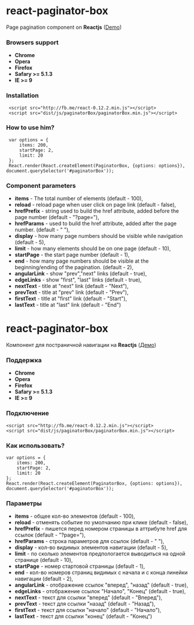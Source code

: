 # react-paginator-box #
 
Page pagination component on **Reactjs** ([Demo](http://abaddongit.github.io/react-paginator-box/))
 
### Browsers support ###
 
 - **Chrome**
 - **Opera**
 - **Firefox**
 - **Safary >= 5.1.3**
 - **IE >= 9**
 
### Installation ###
     <script src="http://fb.me/react-0.12.2.min.js"></script>
     <script src="dist/js/paginatorBox/paginatorBox.min.js"></script>
 
### How to use him? ###
 
     var options = {
         items: 200,
         startPage: 2,
         limit: 20
     };
     React.render(React.createElement(PaginatorBox, {options: options}), document.querySelector('#paginatorBox'));
 
### Component parameters ###
 
  - **items** - The total number of elements (default - 100),
  - **reload** -  reload page when user click on page link  (default - false),
  - **hrefPrefix** - string used to build the href attribute, added before the page number (default - "?page="),
  - **hrefParams** - used to build the href attribute, added after the page number. (default - " "),
  - **display** - how many page numbers should be visible while navigation (default - 5),
  - **limit** - how many elements should be on one page (default - 10),
  - **startPage** - the start page number (default - 1),
  - **end** -  how many page numbers should be visible at the beginning/ending of the pagination.  (default - 2),
  - **angularLink** - show "prev","next" links (default - true),
  - **edgeLinks** - show "first", "last" links (default - true),
  - **nextText** - title at "next" link (default - "Next"),
  - **prevText** - title at "prev" link (default - "Prev"),
  - **firstText** - title at "first" link (default - "Start"),
  - **lastText** - title at "last" link (default - "End")
  
# react-paginator-box #

Компонент для постраничной навигации на **Reactjs**  ([Демо](http://abaddongit.github.io/react-paginator-box/))

### Поддержка ###

- **Chrome**
- **Opera**
- **Firefox**
- **Safary >= 5.1.3**
- **IE >= 9**

### Подключение ###
    <script src="http://fb.me/react-0.12.2.min.js"></script>
    <script src="dist/js/paginatorBox/paginatorBox.min.js"></script>

### Как использовать? ###

    var options = {
        items: 200,
        startPage: 2,
        limit: 20
    };
    React.render(React.createElement(PaginatorBox, {options: options}), document.querySelector('#paginatorBox'));


### Параметры ###

 - **items** - общее кол-во элементов (default - 100),
 - **reload** -  отменять событие по умолчанию при клике (default - false),
 - **hrefPrefix** - пишется перед номером страницы в аттрибуте href для ссылок (default - "?page="),
 - **hrefParams** - строка параметров для ссылок (default - " "),
 - **display** - кол-во видимых элементов навигации (default - 5),
 - **limit** - по сколько элементов предпологается выводиться на одной странице (default - 10),
 - **startPage** - номер стартовой страницы (default - 1),
 - **end** -  кол-во номеров страниц видимых с начала и с конца линейки навигации (default - 2),
 - **angularLink** - отображение ссылок "вперед", "назад" (default - true),
 - **edgeLinks** - отображение ссылок "Начало", "Конец" (default - true),
 - **nextText** - текст для ссылки "вперед" (default - "Вперед"),
 - **prevText** - текст для ссылки "назад" (default - "Назад"),
 - **firstText** - текст для ссылки "начало" (default - "Начало"),
 - **lastText** - текст для ссылки "конец" (default - "Конец")